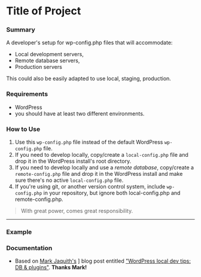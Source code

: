 # Title of Project

### Summary
A developer's setup for wp-config.php files that will accommodate:

+ Local development servers,
+ Remote database servers,
+ Production servers

This could also be easily adapted to use local, staging, production.

### Requirements
+ WordPress
+ you should have at least two different environments.

### How to Use
1. Use this `wp-config.php` file instead of the default WordPress `wp-config.php` file.
1. If you need to develop locally, copy/create a `local-config.php` file and drop it in the WordPress install's root directory.
1. If you need to develop locally and use a *remote database*, copy/create a `remote-config.php` file and drop it in the WordPress install and make sure there's no active `local-config.php` file.
1. If you're using git, or another version control system, include `wp-config.php` in your repository, but ignore both local-config.php and remote-config.php.

> With great power, comes great responsibility.

----

### Example

### Documentation
+ Based on [Mark Jaquith's](https://github.com/markjaquith) ] blog post entitled ["WordPress local dev tips: DB & plugins"](http://markjaquith.wordpress.com/2011/06/24/wordpress-local-dev-tips/).  **Thanks Mark!**